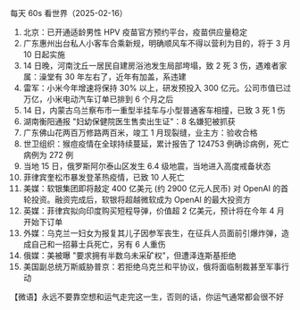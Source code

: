 每天 60s 看世界（2025-02-16）

1. 北京：已开通适龄男性 HPV 疫苗官方预约平台，疫苗供应量稳定
2. 广东惠州出台私人小客车合乘新规，明确顺风车不得以营利为目的，将于 3 月 10 日起实施
3. 14 日晚，河南沈丘一居民自建房浴池发生局部垮塌，致 2 死 3 伤，遇难者家属：澡堂有 30 年左右了，近年有加盖，系违建
4. 雷军：小米今年增速将保持 30% 以上，研发预投入 300 亿元。公司市值已过万亿，小米电动汽车订单已排到 6 个月之后
5. 14 日，内蒙古乌兰察布市一重型半挂车与小型普通客车相撞，已致 3 死 1 伤
6. 湖南衡阳通报 "妇幼保健院医生售卖出生证"：8 名嫌犯被抓获
7. 广东佛山花两百万修路两百米，竣工 1 月现裂缝，业主方：验收合格
8. 世卫组织：猴痘疫情在全球持续蔓延，累计报告了 124753 例确诊病例，死亡病例为 272 例
9. 当地 15 日，俄罗斯阿尔泰山区发生 6.4 级地震，当地进入高度戒备状态
10. 菲律宾奎松市暴发登革热疫情，已致 10 人死亡
11. 美媒：软银集团即将敲定 400 亿美元 (约 2900 亿元人民币) 对 OpenAI 的首轮投资。融资完成后，软银将超越微软成为 OpenAI 的最大投资方
12. 英媒：菲律宾拟向印度购买短程导弹，价值超 2 亿美元，预计将在今年 4 月开始下订单
13. 外媒：乌克兰一妇女为报复其儿子因参军丧生，在征兵人员面前引爆炸弹，造成自己和一招募士兵死亡，另有 6 人重伤
14. 俄媒：美被曝 "要求拥有半数乌未采矿权"，但遭泽连斯基拒绝
15. 美国副总统万斯威胁普京：若拒绝乌克兰和平协议，俄将面临制裁甚至军事行动

【微语】永远不要靠空想和运气走完这一生，否则的话，你运气通常都会很不好